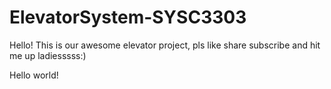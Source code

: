 # ElevatorSystem-SYSC3303
Hello! This is our awesome elevator project, pls like share subscribe and hit me up ladiesssss:)

Hello world!
